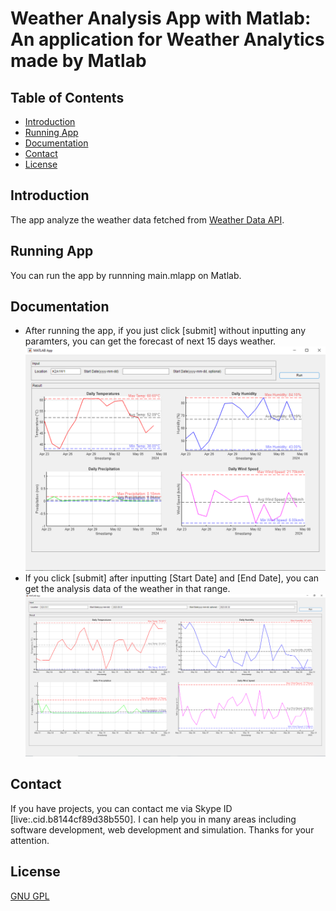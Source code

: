 # Weather Analysis App with Matlab: An application for Weather Analytics made by Matlab

## Table of Contents
* [Introduction](#introduction)
* [Running App](#running-app)
* [Documentation](#documentation)
* [Contact](#contact)
* [License](#license)

## Introduction
The app analyze the weather data fetched from [Weather Data API](https://www.visualcrossing.com/weather-api).

## Running App
You can run the app by runnning main.mlapp on Matlab.

## Documentation
* After running the app, if you just click [submit] without inputting any paramters, you can get  the forecast of next 15 days weather.
![forecasting](img/forecast.png)
* If you click [submit] after inputting [Start Date] and [End Date], you can get the analysis data of the weather in that range.
![analyzing](img/analysis.png)

## Contact
If you have projects, you can contact me via Skype ID [live:.cid.b8144cf89d38b550]. I can help you in many areas including software development, web development and simulation.
Thanks for your attention.

## License
[GNU GPL](LICENSE.txt)

